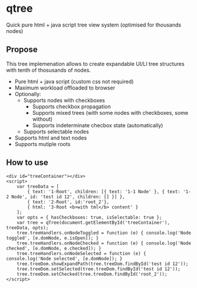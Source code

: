 # qtree
Quick pure html + java script tree view system (optimised for thousands nodes)

## Propose
This tree implemenation allows to create expandable UI/LI tree structures with tenth of thosusands of nodes.
* Pure html + java script (custom css not required) 
* Maximum workload offloaded to browser
* Optionally:
    * Supports nodes with checkboxes
        * Supports checkbox propagation
        * Supports mixed trees (with some nodes with checkboxes, some without)
        * Supports indeterminate checbox state (automatically)
    * Supports selectable nodes
* Supports html and text nodes
* Supports mutiple roots

## How to use
```
<div id="treeContainer"></div>
<script>
    var treeData = [
        { text: '1-Root', children: [{ text: '1-1 Node' }, { text: '1-2 Node', id: 'test id 12', children: [] }] },
        { text: '2-Root', id:'root_2'},
        { html: '3-Root <b>with tml</b> content' }
    ];
    var opts = { hasCheckboxes: true, isSelectable: true };
    var tree = qTree(document.getElementById('treeContainer'), treeData, opts);
    tree.treeHandlers.onNodeToggled = function (e) { console.log('Node toggled', [e.domNode, e.isOpen]); }
    tree.treeHandlers.onNodeChecked = function (e) { console.log('Node checked', [e.domNode, e.checked]); }
    tree.treeHandlers.onNodeSelected = function (e) { console.log('Node selected', [e.domNode]); }
    tree.treeDom.showExpandPath(tree.treeDom.findById('test id 12'));
    tree.treeDom.setSelected(tree.treeDom.findById('test id 12'));
    tree.treeDom.setChecked(tree.treeDom.findById('root_2'));
</script>
```

